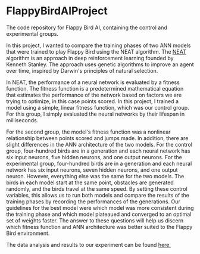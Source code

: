 # FlappyBirdAIProject
The code repository for Flappy Bird AI, containing the control and experimental groups.

In this project, I wanted to compare the training phases of two ANN models that were trained to play Flappy Bird using the NEAT algorithm. The <a href = "https://en.wikipedia.org/wiki/Neuroevolution_of_augmenting_topologies">NEAT</a> algorithm is an approach in deep reinforcement learning founded by Kenneth Stanley. The approach uses genetic algorithms to improve an agent over time, inspired by Darwin's principles of natural selection.

In NEAT, the performance of a neural network is evaluated by a fitness function. The fitness function is a predetermined mathematical equation that estimates the performance of the network based on factors we are trying to optimize, in this case points scored. In this project, I trained a model using a simple, linear fitness function, which was our control group. For this group, I simply evaluated the neural networks by their lifespan in milliseconds. 

For the second group, the model's fitness function was a nonlinear relationship between points scored and jumps made. In addition, there are slight differences in the ANN architecture of the two models. For the control group, four-hundred birds are in a generation and each neural network has six input neurons, five hidden neurons, and one output neurons. For the experimental group, four-hundred birds are in a generation and each neural network has six input neurons, seven hidden neurons, and one output neuron. However, everything else was the same for the two models. The birds in each model start at the same point, obstacles are generated randomly, and the birds travel at the same speed. By setting these control variables, this allows us to run both models and compare the results of the training phases by recording the performances of the generations. Our guidelines for the best model were which model was more consistent during the training phase and which model plateaued and converged to an optimal set of weights faster. The answer to these questions will help us discern which fitness function and ANN architecture was better suited to the Flappy Bird environment.

The data analysis and results to our experiment can be found <a href = "https://github.com/bamartin1618/FlappyBirdAIProject/blob/main/FlappyAIDataAnalysis.ipynb">here.</a>
